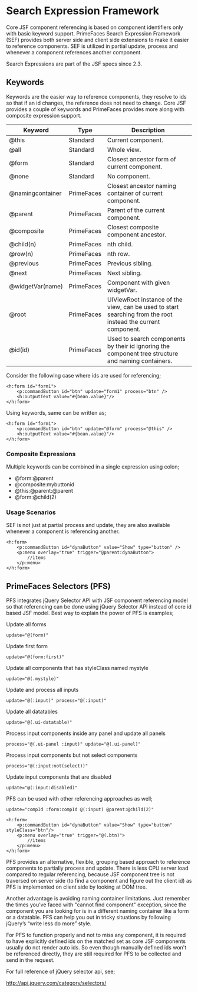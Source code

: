 # Search Expression Framework

Core JSF component referencing is based on component identifiers only with basic keyword
support. PrimeFaces Search Expression Framework (SEF) provides both server side and client side
extensions to make it easier to reference components. SEF is utilized in partial update, process and
whenever a component references another component.

Search Expressions are part of the JSF specs since 2.3.

## Keywords

Keywords are the easier way to reference components, they resolve to ids so that if an id changes,
the reference does not need to change. Core JSF provides a couple of keywords and PrimeFaces
provides more along with composite expression support.

| Keyword | Type | Description |
| --- | --- | --- |
@this | Standard | Current component.
@all | Standard | Whole view.
@form | Standard | Closest ancestor form of current component.
@none | Standard | No component.
@namingcontainer | PrimeFaces | Closest ancestor naming container of current component.
@parent | PrimeFaces | Parent of the current component.
@composite | PrimeFaces | Closest composite component ancestor.
@child(n) | PrimeFaces | nth child.
@row(n) | PrimeFaces | nth row.
@previous | PrimeFaces | Previous sibling.
@next | PrimeFaces | Next sibling.
@widgetVar(name) | PrimeFaces | Component with given widgetVar.
@root | PrimeFaces | UIViewRoot instance of the view, can be used to start searching from the root instead the current component.
@id(id) | PrimeFaces | Used to search components by their id ignoring the component tree structure and naming containers.

Consider the following case where ids are used for referencing;

```xhtml
<h:form id="form1">
    <p:commandButton id="btn" update="form1" process="btn" />
    <h:outputText value="#{bean.value}"/>
</h:form>
```
Using keywords, same can be written as;


```xhtml
<h:form id="form1">
    <p:commandButton id="btn" update="@form" process="@this" />
    <h:outputText value="#{bean.value}"/>
</h:form>
```

### Composite Expressions
Multiple keywords can be combined in a single expression using colon;

- @form:@parent
- @composite:mybuttonid
- @this:@parent:@parent
- @form:@child(2)

### Usage Scenarios
SEF is not just at partial process and update, they are also available whenever a component is
referencing another.

```xhtml
<h:form>
    <p:commandButton id="dynaButton" value="Show" type="button" />
    <p:menu overlay="true" trigger="@parent:dynaButton">
        //items
    </p:menu>
</h:form>
```

## PrimeFaces Selectors (PFS)

PFS integrates jQuery Selector API with JSF component referencing model so that referencing can
be done using jQuery Selector API instead of core id based JSF model. Best way to explain the
power of PFS is examples;

Update all forms

```xhtml
update="@(form)"
```
Update first form

```xhtml
update="@(form:first)"
```
Update all components that has styleClass named mystyle

```xhtml
update="@(.mystyle)"
```
Update and process all inputs

```xhtml
update="@(:input)" process="@(:input)"
```

Update all datatables

```xhtml
update="@(.ui-datatable)"
```
Process input components inside any panel and update all panels

```xhtml
process="@(.ui-panel :input)" update="@(.ui-panel)"
```
Process input components but not select components

```xhtml
process="@(:input:not(select))"
```
Update input components that are disabled

```xhtml
update="@(:input:disabled)"
```
PFS can be used with other referencing approaches as well;

```xhtml
update="compId :form:compId @(:input) @parent:@child(2)"
```
```xhtml
<h:form>
    <p:commandButton id="dynaButton" value="Show" type="button" styleClass="btn"/>
    <p:menu overlay="true" trigger="@(.btn)">
        //items
    </p:menu>
</h:form>
```
PFS provides an alternative, flexible, grouping based approach to reference components to partially
process and update.
There is less CPU server load compared to regular referencing, because JSF component tree is not traversed on server side
(to find a component and figure out the client id) as PFS is implemented on client side by looking at DOM tree.

Another advantage is avoiding naming container limitations.
Just remember the times you’ve faced with "cannot find component" exception,
since the component you are looking for is in a different naming container like a form or a
datatable. PFS can help you out in tricky situations by following jQuery’s “write less do more” style.

For PFS to function properly and not to miss any component, it is required to have explicitly
defined ids on the matched set as core JSF components usually do not render auto ids. So even
though manually defined ids won't be referenced directly, they are still required for PFS to be
collected and send in the request.

For full reference of jQuery selector api, see;

http://api.jquery.com/category/selectors/